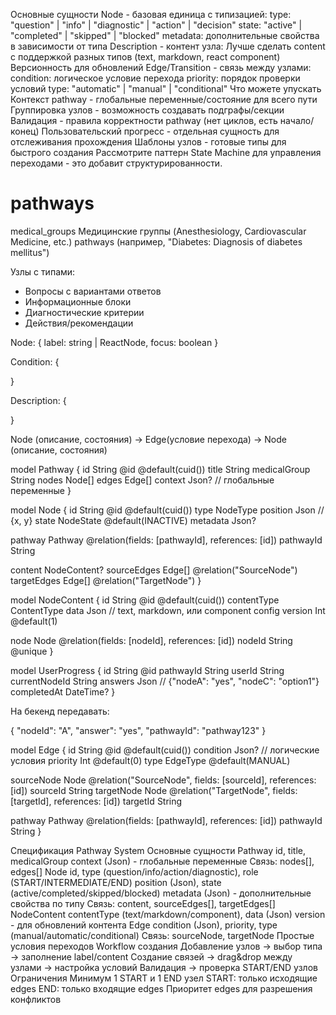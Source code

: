 Основные сущности
Node - базовая единица с типизацией:
type: "question" | "info" | "diagnostic" | "action" | "decision"
state: "active" | "completed" | "skipped" | "blocked"
metadata: дополнительные свойства в зависимости от типа
Description - контент узла:
Лучше сделать content с поддержкой разных типов (text, markdown, react component)
Версионность для обновлений
Edge/Transition - связь между узлами:
condition: логическое условие перехода
priority: порядок проверки условий
type: "automatic" | "manual" | "conditional"
Что можете упускать
Контекст pathway - глобальные переменные/состояние для всего пути
Группировка узлов - возможность создавать подграфы/секции
Валидация - правила корректности pathway (нет циклов, есть начало/конец)
Пользовательский прогресс - отдельная сущность для отслеживания прохождения
Шаблоны узлов - готовые типы для быстрого создания
Рассмотрите паттерн State Machine для управления переходами - это добавит структурированности.

# pathways
medical_groups Медицинские группы (Anesthesiology, Cardiovascular Medicine, etc.)
pathways (например, "Diabetes: Diagnosis of diabetes mellitus")

Узлы с типами:
- Вопросы с вариантами ответов
- Информационные блоки
- Диагностические критерии
- Действия/рекомендации

Node: {
  label: string | ReactNode,
  focus: boolean
}

Condition: {

}

Description: {
  
}

Node (описание, состояния) 
-> Edge(условие перехода) 
-> Node (описание, состояния)


model Pathway {
  id String @id @default(cuid())
  title String
  medicalGroup String
  nodes Node[]
  edges Edge[]
  context Json? // глобальные переменные
}

model Node {
  id String @id @default(cuid())
  type NodeType
  position Json // {x, y}
  state NodeState @default(INACTIVE)
  metadata Json?
  
  pathway Pathway @relation(fields: [pathwayId], references: [id])
  pathwayId String
  
  content NodeContent?
  sourceEdges Edge[] @relation("SourceNode")
  targetEdges Edge[] @relation("TargetNode")
}

model NodeContent {
  id String @id @default(cuid())
  contentType ContentType
  data Json // text, markdown, или component config
  version Int @default(1)
  
  node Node @relation(fields: [nodeId], references: [id])
  nodeId String @unique
}

model UserProgress {
  id String @id
  pathwayId String
  userId String
  currentNodeId String
  answers Json // {"nodeA": "yes", "nodeC": "option1"}
  completedAt DateTime?
}


На бекенд передавать:

{
  "nodeId": "A",
  "answer": "yes",
  "pathwayId": "pathway123"
}

model Edge {
  id String @id @default(cuid())
  condition Json? // логические условия
  priority Int @default(0)
  type EdgeType @default(MANUAL)
  
  sourceNode Node @relation("SourceNode", fields: [sourceId], references: [id])
  sourceId String
  targetNode Node @relation("TargetNode", fields: [targetId], references: [id])
  targetId String
  
  pathway Pathway @relation(fields: [pathwayId], references: [id])
  pathwayId String
}


Спецификация Pathway System
Основные сущности
Pathway
id, title, medicalGroup
context (Json) - глобальные переменные
Связь: nodes[], edges[]
Node
id, type (question/info/action/diagnostic), role (START/INTERMEDIATE/END)
position (Json), state (active/completed/skipped/blocked)
metadata (Json) - дополнительные свойства по типу
Связь: content, sourceEdges[], targetEdges[]
NodeContent
contentType (text/markdown/component), data (Json)
version - для обновлений контента
Edge
condition (Json), priority, type (manual/automatic/conditional)
Связь: sourceNode, targetNode
Простые условия переходов
Workflow создания
Добавление узлов → выбор типа → заполнение label/content
Создание связей → drag&drop между узлами → настройка условий
Валидация → проверка START/END узлов
Ограничения
Минимум 1 START и 1 END узел
START: только исходящие edges
END: только входящие edges
Приоритет edges для разрешения конфликтов
